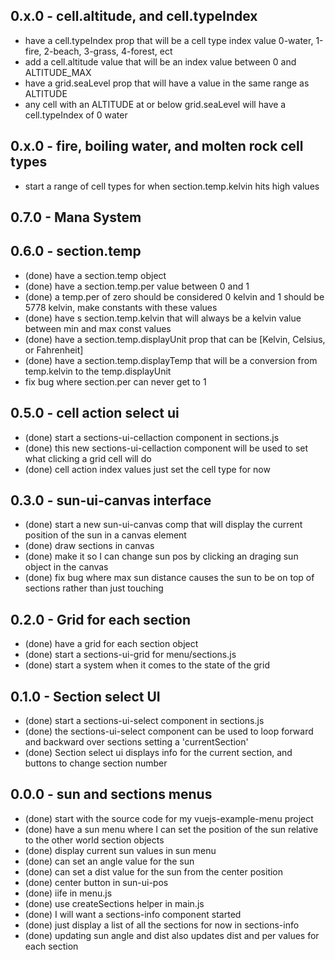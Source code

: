 <!-- land-sections-grid -->
## 0.x.0 - cell.altitude, and cell.typeIndex
* have a cell.typeIndex prop that will be a cell type index value 0-water, 1-fire, 2-beach, 3-grass, 4-forest, ect
* add a cell.altitude value that will be an index value between 0 and ALTITUDE_MAX
* have a grid.seaLevel prop that will have a value in the same range as ALTITUDE
* any cell with an ALTITUDE at or below grid.seaLevel will have a cell.typeIndex of 0 water

## 0.x.0 - fire, boiling water, and molten rock cell types
* start a range of cell types for when section.temp.kelvin hits high values


<!-- land-sections -->

## 0.7.0 - Mana System

## 0.6.0 - section.temp
* (done) have a section.temp object
* (done) have a section.temp.per value between 0 and 1
* (done) a temp.per of zero should be considered 0 kelvin and 1 should be 5778 kelvin, make constants with these values
* (done) have s section.temp.kelvin that will always be a kelvin value between min and max const values
* (done) have a section.temp.displayUnit prop that can be \[Kelvin, Celsius, or Fahrenheit\]
* (done) have a section.temp.displayTemp that will be a conversion from temp.kelvin to the temp.displayUnit
* fix bug where section.per can never get to 1

## 0.5.0 - cell action select ui
* (done) start a sections-ui-cellaction component in sections.js
* (done) this new sections-ui-cellaction component will be used to set what clicking a grid cell will do
* (done) cell action index values just set the cell type for now

## 0.3.0 - sun-ui-canvas interface
* (done) start a new sun-ui-canvas comp that will display the current position of the sun in a canvas element
* (done) draw sections in canvas
* (done) make it so I can change sun pos by clicking an draging sun object in the canvas
* (done) fix bug where max sun distance causes the sun to be on top of sections rather than just touching 

## 0.2.0 - Grid for each section
* (done) have a grid for each section object
* (done) start a sections-ui-grid for menu/sections.js
* (done) start a system when it comes to the state of the grid

## 0.1.0 - Section select UI
* (done) start a sections-ui-select component in sections.js
* (done) the sections-ui-select component can be used to loop forward and backward over sections setting a 'currentSection'
* (done) Section select ui displays info for the current section, and buttons to change section number

## 0.0.0 - sun and sections menus
* (done) start with the source code for my vuejs-example-menu project
* (done) have a sun menu where I can set the position of the sun relative to the other world section objects
* (done) display current sun values in sun menu
* (done) can set an angle value for the sun
* (done) can set a dist value for the sun from the center position
* (done) center button in sun-ui-pos
* (done) iife in menu.js
* (done) use createSections helper in main.js
* (done) I will want a sections-info component started
* (done) just display a list of all the sections for now in sections-info
* (done) updating sun angle and dist also updates dist and per values for each section
